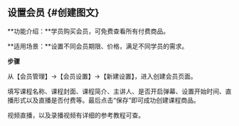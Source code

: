 ## 设置会员 {#创建图文}

**功能介绍：**学员购买会员，可免费查看所有付费商品。

**适用场景：**设置不同会员期限、价格，满足不同学员的需求。

**步骤**

从【会员管理】→【会员设置】→【新建设置】，进入创建会员页面。

填写课程名称、课程封面、课程简介、主讲人、是否开启弹幕、设置开始时间、直播形式以及直播是否付费等。最后点击“保存”即可成功创建课程商品。

视频直播，以及录播视频有详细的参考教程可查。

